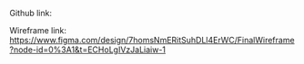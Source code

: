 Github link:


Wireframe link:
https://www.figma.com/design/7homsNmERitSuhDLl4ErWC/FinalWireframe?node-id=0%3A1&t=ECHoLgIVzJaLiaiw-1
